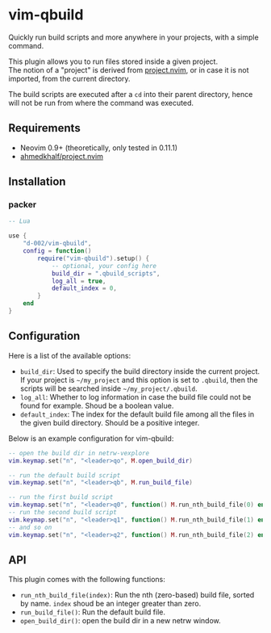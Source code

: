 # vim-qbuild

Quickly run build scripts and more anywhere in your projects, with a simple command.

This plugin allows you to run files stored inside a given project.  
The notion of a "project" is derived from [project.nvim](https://github.com/ahmedkhalf/project.nvim), or in case it is not imported, from the current directory.

The build scripts are executed after a `cd` into their parent directory, hence will not be run from where the command was executed.

## Requirements

- Neovim 0.9+ (theoretically, only tested in 0.11.1)
- [ahmedkhalf/project.nvim](https://github.com/ahmedkhalf/project.nvim)

## Installation

### packer

```lua
-- Lua

use {
    "d-002/vim-qbuild",
    config = function()
        require("vim-qbuild").setup() {
            -- optional, your config here
            build_dir = ".qbuild_scripts",
            log_all = true,
            default_index = 0,
        }
    end
}
```

## Configuration

Here is a list of the available options:

- `build_dir`: Used to specify the build directory inside the current project. If your project is `~/my_project` and this option is set to `.qbuild`, then the scripts will be searched inside `~/my_project/.qbuild`.
- `log_all`: Whether to log information in case the build file could not be found for example. Shoud be a boolean value.
- `default_index`: The index for the default build file among all the files in the given build directory. Should be a positive integer.

Below is an example configuration for vim-qbuild:

```lua
-- open the build dir in netrw-vexplore
vim.keymap.set("n", "<leader>qo", M.open_build_dir)

-- run the default build script
vim.keymap.set("n", "<leader>qb", M.run_build_file)

-- run the first build script
vim.keymap.set("n", "<leader>q0", function() M.run_nth_build_file(0) end)
-- run the second build script
vim.keymap.set("n", "<leader>q1", function() M.run_nth_build_file(1) end)
-- and so on
vim.keymap.set("n", "<leader>q2", function() M.run_nth_build_file(2) end)
```

## API

This plugin comes with the following functions:

- `run_nth_build_file(index)`: Run the nth (zero-based) build file, sorted by name. `index` shoud be an integer greater than zero.
- `run_build_file()`: Run the default build file.
- `open_build_dir()`: open the build dir in a new netrw window.
